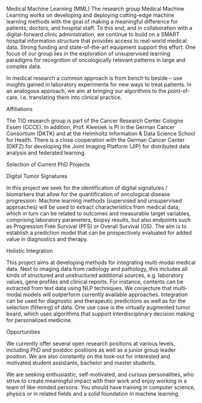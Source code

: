 Medical Machine Learning (MML)
The research group Medical Machine Learning works on developing and deploying cutting-edge machine learning methods with the goal of making a meaningful difference for patients, doctors, and hospital staff. To this end, and in collaboration with a digital-forward clinic administration, we continue to build on a SMART hospital information structure that provides access to real-world medical data. Strong funding and state-of-the-art equipment support this effort. One focus of our group lies in the exploration of unsupervised learning paradigms for recognition of oncologically relevant patterns in large and complex data.

In medical research a common approach is from bench to beside – use insights gained in laboratory experiments for new ways to treat patients. In an analogous approach, we aim at bringing our algorithms to the point-of-care, i.e. translating them into clinical practice.

Affiliations

The TIO research group is part of the Cancer Research Center Cologne Essen (CCCE). In addition, Prof. Kleesiek is PI in the German Cancer Consortium (DKTK) and at the Helmholtz Information & Data Science School for Health. There is a close cooperation with the German Cancer Center (DKFZ) for developing the Joint Imaging Platform (JIP) for distributed data analysis and federated learning.

Selection of Current PhD Projects

Digital Tumor Signatures

In this project we seek for the identification of digital signatures / biomarkers that allow for the quantification of oncological disease progression. Machine learning methods (supervised and unsupervised approaches) will be used to extract characteristics from medical data, which in turn can be related to outcomes and measurable target variables, comprising laboratory parameters, biopsy results, but also endpoints such as Progression Free Survival (PFS) or Overall Survival (OS). The aim is to establish a prediction model that can be prospectively evaluated for added value in diagnostics and therapy.

Holistic Integration

This project aims at developing methods for integrating multi-modal medical data. Next to imaging data from radiology and pathology, this includes all kinds of structured and unstructured additional sources, e.g. laboratory values, gene profiles and clinical reports. For instance, contents can be extracted from text data using NLP techniques. We conjecture that multi-modal models will outperform currently available approaches. Integration can be used for diagnostic and therapeutic predictions as well as for the selection (filtering) of data. One use case is the virtually augmented tumor board, which uses algorithms that support interdisciplinary decision making for personalized medicine.

Opportunities 

We currently offer several open research positions at various levels, including PhD and postdoc positions as well as a junior group leader position. We are also constantly on the look-out for interested and motivated student assistants, bachelor and master students.

We are seeking enthusiastic, self-motivated, and curious personalities, who strive to create meaningful impact with their work and enjoy working in a team of like-minded persons. You should have training in computer science, physics or in related fields and a solid foundation in machine learning.

